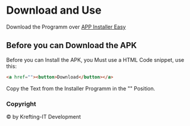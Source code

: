 # Download and Use

Download the Programm over [APP Installer Easy](https://appinstallereasy.netlify.app)

## Before you can Download the APK

Before you can Install the APK, you Must use a HTML Code snippet, use this:

```html
<a href=""><button>Download</button></a>
```

Copy the Text from the Installer Programm in the "" Position.

### Copyright

© by Krefting-IT Development
